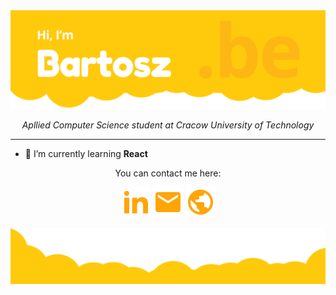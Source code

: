 <img src="https://github.com/BartoszBednarczyk/BartoszBednarczyk/blob/master/Header.png?raw=true" alt="Header"/>

<p align="center"><i>Apllied Computer Science student at Cracow University of Technology</i></p>
<hr />
 
 
- 🌱 I’m currently learning **React**


<p align="center">
You can contact me here:
</p>
<p align="center">
<a href="https://www.linkedin.com/in/bartoszbednarczyk/" alt="Linkedin"><img src="https://raw.githubusercontent.com/BartoszBednarczyk/BartoszBednarczyk/bc0d5d8933db1ea22208a6ff308a8027693f353a/linkedin.svg"></a>  
 <a href="mailto:bfbednarczyk@gmail.com" alt="Mail me"><img src="https://raw.githubusercontent.com/BartoszBednarczyk/BartoszBednarczyk/bc0d5d8933db1ea22208a6ff308a8027693f353a/email.svg"></a>  
 <a href="https://bednarczykbartosz.pl/" alt="My site"><img src="https://raw.githubusercontent.com/BartoszBednarczyk/BartoszBednarczyk/bc0d5d8933db1ea22208a6ff308a8027693f353a/web.svg"></a>
</p>

<img src="https://github.com/BartoszBednarczyk/BartoszBednarczyk/blob/master/Footer.png?raw=true" alt="Footer" />
